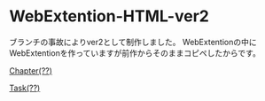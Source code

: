 # WebExtention-HTML-ver2
ブランチの事故によりver2として制作しました。
WebExtentionの中にWebExtentionを作っていますが前作からそのままコピペしたからです。

[Chapter(??)](https://github.com/n20011/WebExtention-HTML-ver2/blob/master/WebExtention-HTMLcode-n20011/WebExtention/README.md)


[Task(??)](https://github.com/n20011/WebExtention-HTML-ver2/tree/master/WebExtention-HTMLcode-n20011/Task01)

